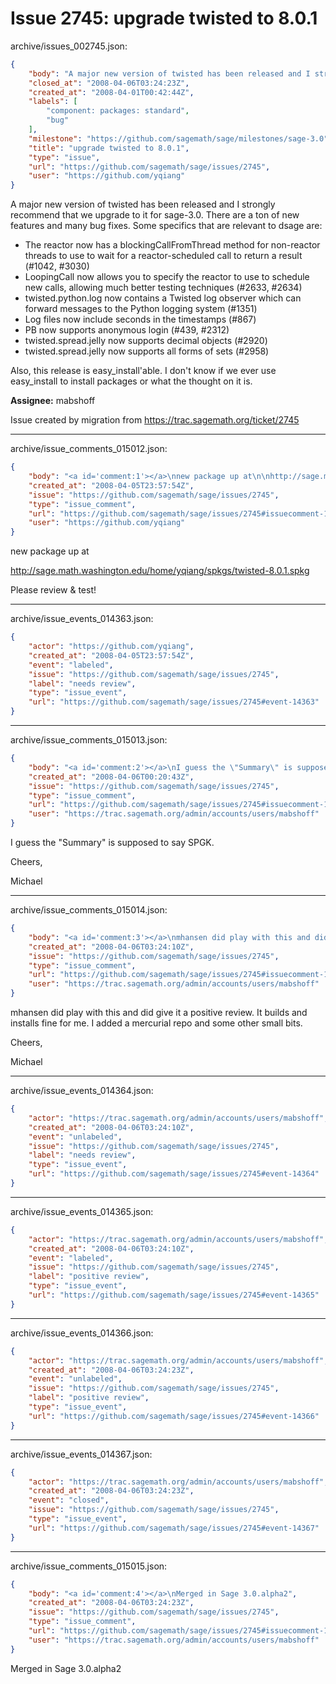 # Issue 2745: upgrade twisted to 8.0.1

archive/issues_002745.json:
```json
{
    "body": "A major new version of twisted has been released and I strongly recommend that we upgrade to it for sage-3.0.  There are a ton of new features and many bug fixes. Some specifics that are relevant to dsage are:\n\n- The reactor now has a blockingCallFromThread method for non-reactor threads\n  to use to wait for a reactor-scheduled call to return a result (#1042, #3030)\n- LoopingCall now allows you to specify the reactor to use to schedule new\n  calls, allowing much better testing techniques (#2633, #2634)\n- twisted.python.log now contains a Twisted log observer which can forward\n  messages to the Python logging system (#1351)\n- Log files now include seconds in the timestamps (#867)\n- PB now supports anonymous login (#439, #2312)\n- twisted.spread.jelly now supports decimal objects (#2920)\n- twisted.spread.jelly now supports all forms of sets (#2958)\n\nAlso, this release is easy_install'able. I don't know if we ever use easy_install to install packages or what the thought on it is. \n\n\n**Assignee:** mabshoff\n\nIssue created by migration from https://trac.sagemath.org/ticket/2745\n\n",
    "closed_at": "2008-04-06T03:24:23Z",
    "created_at": "2008-04-01T00:42:44Z",
    "labels": [
        "component: packages: standard",
        "bug"
    ],
    "milestone": "https://github.com/sagemath/sage/milestones/sage-3.0",
    "title": "upgrade twisted to 8.0.1",
    "type": "issue",
    "url": "https://github.com/sagemath/sage/issues/2745",
    "user": "https://github.com/yqiang"
}
```
A major new version of twisted has been released and I strongly recommend that we upgrade to it for sage-3.0.  There are a ton of new features and many bug fixes. Some specifics that are relevant to dsage are:

- The reactor now has a blockingCallFromThread method for non-reactor threads
  to use to wait for a reactor-scheduled call to return a result (#1042, #3030)
- LoopingCall now allows you to specify the reactor to use to schedule new
  calls, allowing much better testing techniques (#2633, #2634)
- twisted.python.log now contains a Twisted log observer which can forward
  messages to the Python logging system (#1351)
- Log files now include seconds in the timestamps (#867)
- PB now supports anonymous login (#439, #2312)
- twisted.spread.jelly now supports decimal objects (#2920)
- twisted.spread.jelly now supports all forms of sets (#2958)

Also, this release is easy_install'able. I don't know if we ever use easy_install to install packages or what the thought on it is. 


**Assignee:** mabshoff

Issue created by migration from https://trac.sagemath.org/ticket/2745





---

archive/issue_comments_015012.json:
```json
{
    "body": "<a id='comment:1'></a>\nnew package up at\n\nhttp://sage.math.washington.edu/home/yqiang/spkgs/twisted-8.0.1.spkg\n\nPlease review & test!",
    "created_at": "2008-04-05T23:57:54Z",
    "issue": "https://github.com/sagemath/sage/issues/2745",
    "type": "issue_comment",
    "url": "https://github.com/sagemath/sage/issues/2745#issuecomment-15012",
    "user": "https://github.com/yqiang"
}
```

<a id='comment:1'></a>
new package up at

http://sage.math.washington.edu/home/yqiang/spkgs/twisted-8.0.1.spkg

Please review & test!



---

archive/issue_events_014363.json:
```json
{
    "actor": "https://github.com/yqiang",
    "created_at": "2008-04-05T23:57:54Z",
    "event": "labeled",
    "issue": "https://github.com/sagemath/sage/issues/2745",
    "label": "needs review",
    "type": "issue_event",
    "url": "https://github.com/sagemath/sage/issues/2745#event-14363"
}
```



---

archive/issue_comments_015013.json:
```json
{
    "body": "<a id='comment:2'></a>\nI guess the \"Summary\" is supposed to say SPGK.\n\nCheers,\n\nMichael",
    "created_at": "2008-04-06T00:20:43Z",
    "issue": "https://github.com/sagemath/sage/issues/2745",
    "type": "issue_comment",
    "url": "https://github.com/sagemath/sage/issues/2745#issuecomment-15013",
    "user": "https://trac.sagemath.org/admin/accounts/users/mabshoff"
}
```

<a id='comment:2'></a>
I guess the "Summary" is supposed to say SPGK.

Cheers,

Michael



---

archive/issue_comments_015014.json:
```json
{
    "body": "<a id='comment:3'></a>\nmhansen did play with this and did give it a positive review. It builds and installs fine for me. I added a mercurial repo and some other small bits.\n\nCheers,\n\nMichael",
    "created_at": "2008-04-06T03:24:10Z",
    "issue": "https://github.com/sagemath/sage/issues/2745",
    "type": "issue_comment",
    "url": "https://github.com/sagemath/sage/issues/2745#issuecomment-15014",
    "user": "https://trac.sagemath.org/admin/accounts/users/mabshoff"
}
```

<a id='comment:3'></a>
mhansen did play with this and did give it a positive review. It builds and installs fine for me. I added a mercurial repo and some other small bits.

Cheers,

Michael



---

archive/issue_events_014364.json:
```json
{
    "actor": "https://trac.sagemath.org/admin/accounts/users/mabshoff",
    "created_at": "2008-04-06T03:24:10Z",
    "event": "unlabeled",
    "issue": "https://github.com/sagemath/sage/issues/2745",
    "label": "needs review",
    "type": "issue_event",
    "url": "https://github.com/sagemath/sage/issues/2745#event-14364"
}
```



---

archive/issue_events_014365.json:
```json
{
    "actor": "https://trac.sagemath.org/admin/accounts/users/mabshoff",
    "created_at": "2008-04-06T03:24:10Z",
    "event": "labeled",
    "issue": "https://github.com/sagemath/sage/issues/2745",
    "label": "positive review",
    "type": "issue_event",
    "url": "https://github.com/sagemath/sage/issues/2745#event-14365"
}
```



---

archive/issue_events_014366.json:
```json
{
    "actor": "https://trac.sagemath.org/admin/accounts/users/mabshoff",
    "created_at": "2008-04-06T03:24:23Z",
    "event": "unlabeled",
    "issue": "https://github.com/sagemath/sage/issues/2745",
    "label": "positive review",
    "type": "issue_event",
    "url": "https://github.com/sagemath/sage/issues/2745#event-14366"
}
```



---

archive/issue_events_014367.json:
```json
{
    "actor": "https://trac.sagemath.org/admin/accounts/users/mabshoff",
    "created_at": "2008-04-06T03:24:23Z",
    "event": "closed",
    "issue": "https://github.com/sagemath/sage/issues/2745",
    "type": "issue_event",
    "url": "https://github.com/sagemath/sage/issues/2745#event-14367"
}
```



---

archive/issue_comments_015015.json:
```json
{
    "body": "<a id='comment:4'></a>\nMerged in Sage 3.0.alpha2",
    "created_at": "2008-04-06T03:24:23Z",
    "issue": "https://github.com/sagemath/sage/issues/2745",
    "type": "issue_comment",
    "url": "https://github.com/sagemath/sage/issues/2745#issuecomment-15015",
    "user": "https://trac.sagemath.org/admin/accounts/users/mabshoff"
}
```

<a id='comment:4'></a>
Merged in Sage 3.0.alpha2
